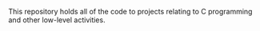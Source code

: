 This repository holds all of the code to projects relating to C programming and other low-level activities.
